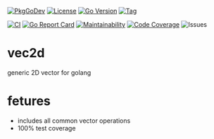 [![PkgGoDev](https://pkg.go.dev/badge/github.com/s0rg/vec2d)](https://pkg.go.dev/github.com/s0rg/vec2d)
[![License](https://img.shields.io/github/license/s0rg/vec2d)](https://github.com/s0rg/vec2d/blob/master/LICENSE)
[![Go Version](https://img.shields.io/github/go-mod/go-version/s0rg/vec2d)](go.mod)
[![Tag](https://img.shields.io/github/v/tag/s0rg/vec2d?sort=semver)](https://github.com/s0rg/vec2d/tags)

[![CI](https://github.com/s0rg/vec2d/workflows/ci/badge.svg)](https://github.com/s0rg/vec2d/actions?query=workflow%3Aci)
[![Go Report Card](https://goreportcard.com/badge/github.com/s0rg/vec2d)](https://goreportcard.com/report/github.com/s0rg/vec2d)
[![Maintainability](https://qlty.sh/badges/86383cb7-a871-4bd9-a10c-93752067c8ba/maintainability.svg)](https://qlty.sh/gh/s0rg/projects/vec2d)
[![Code Coverage](https://qlty.sh/badges/86383cb7-a871-4bd9-a10c-93752067c8ba/test_coverage.svg)](https://qlty.sh/gh/s0rg/projects/vec2d)
![Issues](https://img.shields.io/github/issues/s0rg/vec2d)

# vec2d

generic 2D vector for golang

# fetures

- includes all common vector operations
- 100% test coverage
